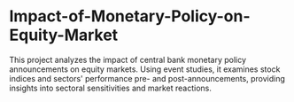 # Impact-of-Monetary-Policy-on-Equity-Market
This project analyzes the impact of central bank monetary policy announcements on equity markets. Using event studies, it examines stock indices and sectors' performance pre- and post-announcements, providing insights into sectoral sensitivities and market reactions.
